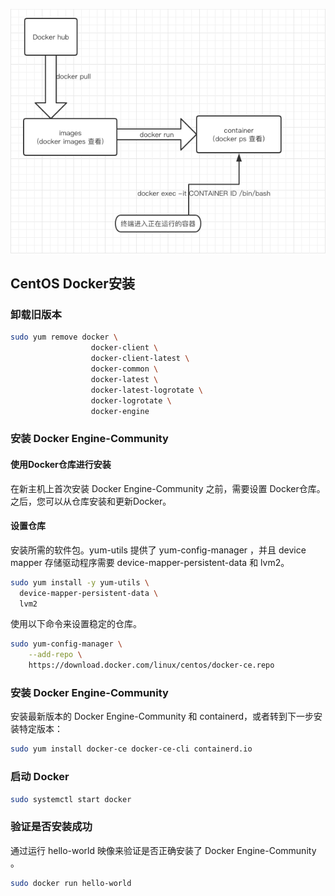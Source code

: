 ![docker简单流程图](./img/docker-flow-chart.png)



## CentOS Docker安装

### 卸载旧版本

```bash
sudo yum remove docker \
                  docker-client \
                  docker-client-latest \
                  docker-common \
                  docker-latest \
                  docker-latest-logrotate \
                  docker-logrotate \
                  docker-engine
```

### 安装 Docker Engine-Community

#### 使用Docker仓库进行安装

在新主机上首次安装 Docker Engine-Community 之前，需要设置 Docker仓库。之后，您可以从仓库安装和更新Docker。

#### 设置仓库

安装所需的软件包。yum-utils 提供了 yum-config-manager ，并且 device mapper 存储驱动程序需要 device-mapper-persistent-data 和 lvm2。

```bash
sudo yum install -y yum-utils \
  device-mapper-persistent-data \
  lvm2
```

使用以下命令来设置稳定的仓库。

```bash
sudo yum-config-manager \
    --add-repo \
    https://download.docker.com/linux/centos/docker-ce.repo
```

### 安装 Docker Engine-Community

安装最新版本的 Docker Engine-Community 和 containerd，或者转到下一步安装特定版本：

```bash
sudo yum install docker-ce docker-ce-cli containerd.io
```

### 启动 Docker

```bash
sudo systemctl start docker
```

### 验证是否安装成功

通过运行 hello-world 映像来验证是否正确安装了 Docker Engine-Community 。

```bash
sudo docker run hello-world
```

